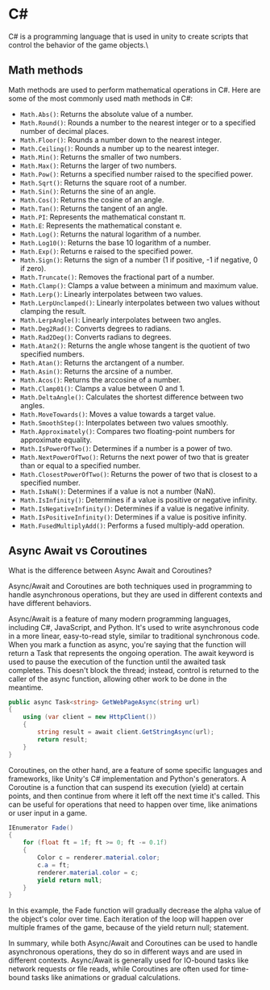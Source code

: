 # C#

C# is a programming language that is used in unity to create scripts that control the behavior of the game objects.\

## Math methods

Math methods are used to perform mathematical operations in C#. Here are some of the most commonly used math methods in C#:

- `Math.Abs()`: Returns the absolute value of a number.
- `Math.Round()`: Rounds a number to the nearest integer or to a specified number of decimal places.
- `Math.Floor()`: Rounds a number down to the nearest integer.
- `Math.Ceiling()`: Rounds a number up to the nearest integer.
- `Math.Min()`: Returns the smaller of two numbers.
- `Math.Max()`: Returns the larger of two numbers.
- `Math.Pow()`: Returns a specified number raised to the specified power.
- `Math.Sqrt()`: Returns the square root of a number.
- `Math.Sin()`: Returns the sine of an angle.
- `Math.Cos()`: Returns the cosine of an angle.
- `Math.Tan()`: Returns the tangent of an angle.
- `Math.PI`: Represents the mathematical constant π.
- `Math.E`: Represents the mathematical constant e.
- `Math.Log()`: Returns the natural logarithm of a number.
- `Math.Log10()`: Returns the base 10 logarithm of a number.
- `Math.Exp()`: Returns e raised to the specified power.
- `Math.Sign()`: Returns the sign of a number (1 if positive, -1 if negative, 0 if zero).
- `Math.Truncate()`: Removes the fractional part of a number.
- `Math.Clamp()`: Clamps a value between a minimum and maximum value.
- `Math.Lerp()`: Linearly interpolates between two values.
- `Math.LerpUnclamped()`: Linearly interpolates between two values without clamping the result.
- `Math.LerpAngle()`: Linearly interpolates between two angles.
- `Math.Deg2Rad()`: Converts degrees to radians.
- `Math.Rad2Deg()`: Converts radians to degrees.
- `Math.Atan2()`: Returns the angle whose tangent is the quotient of two specified numbers.
- `Math.Atan()`: Returns the arctangent of a number.
- `Math.Asin()`: Returns the arcsine of a number.
- `Math.Acos()`: Returns the arccosine of a number.
- `Math.Clamp01()`: Clamps a value between 0 and 1.
- `Math.DeltaAngle()`: Calculates the shortest difference between two angles.
- `Math.MoveTowards()`: Moves a value towards a target value.
- `Math.SmoothStep()`: Interpolates between two values smoothly.
- `Math.Approximately()`: Compares two floating-point numbers for approximate equality.
- `Math.IsPowerOfTwo()`: Determines if a number is a power of two.
- `Math.NextPowerOfTwo()`: Returns the next power of two that is greater than or equal to a specified number.
- `Math.ClosestPowerOfTwo()`: Returns the power of two that is closest to a specified number.
- `Math.IsNaN()`: Determines if a value is not a number (NaN).
- `Math.IsInfinity()`: Determines if a value is positive or negative infinity.
- `Math.IsNegativeInfinity()`: Determines if a value is negative infinity.
- `Math.IsPositiveInfinity()`: Determines if a value is positive infinity.
- `Math.FusedMultiplyAdd()`: Performs a fused multiply-add operation.



## Async Await vs Coroutines

What is the difference between Async Await and Coroutines? 

Async/Await and Coroutines are both techniques used in programming to handle asynchronous operations, but they are used in different contexts and have different behaviors.

Async/Await is a feature of many modern programming languages, including C#, JavaScript, and Python. It's used to write asynchronous code in a more linear, easy-to-read style, similar to traditional synchronous code. When you mark a function as async, you're saying that the function will return a Task that represents the ongoing operation. The await keyword is used to pause the execution of the function until the awaited task completes. This doesn't block the thread; instead, control is returned to the caller of the async function, allowing other work to be done in the meantime.

```csharp
public async Task<string> GetWebPageAsync(string url)
{
    using (var client = new HttpClient())
    {
        string result = await client.GetStringAsync(url);
        return result;
    }
}
```

Coroutines, on the other hand, are a feature of some specific languages and frameworks, like Unity's C# implementation and Python's generators. A Coroutine is a function that can suspend its execution (yield) at certain points, and then continue from where it left off the next time it's called. This can be useful for operations that need to happen over time, like animations or user input in a game.

```csharp
IEnumerator Fade()
{
    for (float ft = 1f; ft >= 0; ft -= 0.1f) 
    {
        Color c = renderer.material.color;
        c.a = ft;
        renderer.material.color = c;
        yield return null;
    }
}
```

In this example, the Fade function will gradually decrease the alpha value of the object's color over time. Each iteration of the loop will happen over multiple frames of the game, because of the yield return null; statement.

In summary, while both Async/Await and Coroutines can be used to handle asynchronous operations, they do so in different ways and are used in different contexts. Async/Await is generally used for IO-bound tasks like network requests or file reads, while Coroutines are often used for time-bound tasks like animations or gradual calculations.